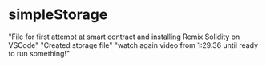 # simpleStorage
"File for first attempt at smart contract and installing Remix Solidity on VSCode"
"Created storage file"
"watch again video from 1:29.36 until ready to run something!"